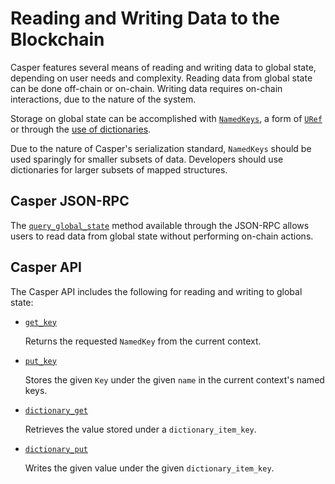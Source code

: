 # Reading and Writing Data to the Blockchain

Casper features several means of reading and writing data to global state, depending on user needs and complexity. Reading data from global state can be done off-chain or on-chain. Writing data requires on-chain interactions, due to the nature of the system.

Storage on global state can be accomplished with [`NamedKeys`](/developers/json-rpc/types_chain/#namedkey), a form of [`URef`](/design/casper-design.md/#uref-head/) or through the [use of dictionaries](/concepts/dictionaries.md).

Due to the nature of Casper's serialization standard, `NamedKeys` should be used sparingly for smaller subsets of data. Developers should use dictionaries for larger subsets of mapped structures.

## Casper JSON-RPC

The [`query_global_state`](/developers/json-rpc/json-rpc-informational/#query-global-state) method available through the JSON-RPC allows users to read data from global state without performing on-chain actions.

## Casper API

The Casper API includes the following for reading and writing to global state:

* [`get_key`](https://docs.rs/casper-contract/latest/casper_contract/contract_api/runtime/fn.get_key.html)

    Returns the requested `NamedKey` from the current context.

* [`put_key`](https://docs.rs/casper-contract/latest/casper_contract/contract_api/runtime/fn.put_key.html)

    Stores the given `Key` under the given `name` in the current context's named keys.

* [`dictionary_get`](https://docs.rs/casper-contract/latest/casper_contract/contract_api/storage/fn.dictionary_get.html)

    Retrieves the value stored under a `dictionary_item_key`.

* [`dictionary_put`](https://docs.rs/casper-contract/latest/casper_contract/contract_api/storage/fn.dictionary_put.html)

    Writes the given value under the given `dictionary_item_key`.
